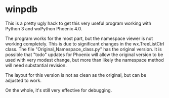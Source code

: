 # winpdb

This is a pretty ugly hack to get this very useful program working with Python 3 and wxPython Phoenix 4.0. 

The program works for the most part, but the namespace viewer is not working completely. This is due to significant changes in the wx.TreeListCtrl class. The file "Original_Namespace_class.py" has the original version. It is possible that "todo" updates for Phoenix will allow the original version to be used with very modest change, but more than likely the namespace method will need substantial revision.

The layout for this version is not as clean as the original, but can be adjusted to work. 

On the whole, it's still very effective for debugging.

